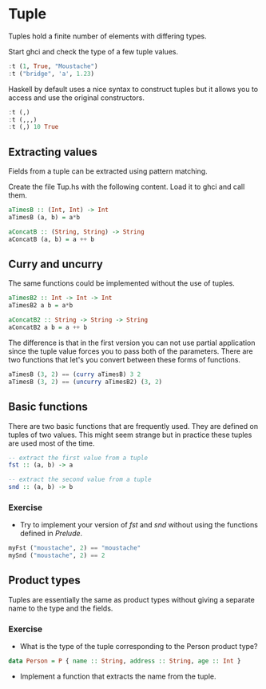 # Tuple

Tuples hold a finite number of elements with differing types.

Start ghci and check the type of a few tuple values.

``` haskell
:t (1, True, "Moustache")
:t ("bridge", 'a', 1.23)
```

Haskell by default uses a nice syntax to construct tuples but it allows you to
access and use the original constructors.

``` haskell
:t (,)
:t (,,,)
:t (,) 10 True
```

## Extracting values

Fields from a tuple can be extracted using pattern matching.

Create the file Tup.hs with the following content.  Load it to ghci and call
them.

``` haskell
aTimesB :: (Int, Int) -> Int
aTimesB (a, b) = a*b

aConcatB :: (String, String) -> String
aConcatB (a, b) = a ++ b
```

## Curry and uncurry

The same functions could be implemented without the use of tuples.

``` haskell
aTimesB2 :: Int -> Int -> Int
aTimesB2 a b = a*b

aConcatB2 :: String -> String -> String
aConcatB2 a b = a ++ b
```

The difference is that in the first version you can not use partial application
since the tuple value forces you to pass both of the parameters.  There are two
functions that let's you convert between these forms of functions.

``` haskell
aTimesB (3, 2) == (curry aTimesB) 3 2
aTimesB (3, 2) == (uncurry aTimesB2) (3, 2)
```

## Basic functions

There are two basic functions that are frequently used.  They are defined on
tuples of two values.  This might seem strange but in practice these tuples are
used most of the time.

``` haskell
-- extract the first value from a tuple
fst :: (a, b) -> a

-- extract the second value from a tuple
snd :: (a, b) -> b
```

### Exercise
 * Try to implement your version of *fst* and *snd* without using the functions
   defined in *Prelude*.

``` haskell
myFst ("moustache", 2) == "moustache"
mySnd ("moustache", 2) == 2
```

## Product types

Tuples are essentially the same as product types without giving a separate name
to the type and the fields.

### Exercise
 * What is the type of the tuple corresponding to the Person product type?

``` haskell
data Person = P { name :: String, address :: String, age :: Int }
```

 * Implement a function that extracts the name from the tuple.
